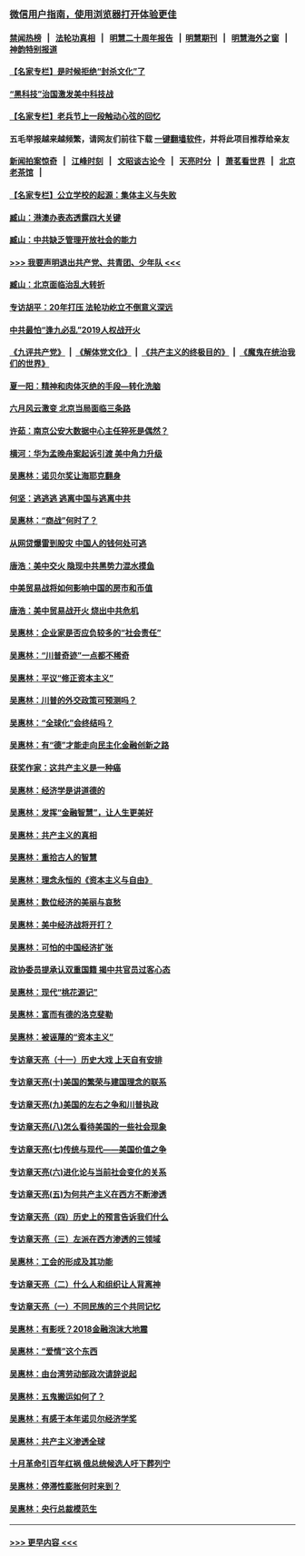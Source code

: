 ### [微信用户指南，使用浏览器打开体验更佳](https://github.com/gfw-breaker/banned-news1/blob/master/indexes/wechat-guide.md?t=0)
#### [禁闻热榜](热点新闻.md?t=0)  &nbsp;&nbsp;|&nbsp;&nbsp; [法轮功真相](https://github.com/gfw-breaker/truth/blob/master/README.md?t=0) &nbsp;&nbsp;|&nbsp;&nbsp; [明慧二十周年报告](https://github.com/gfw-breaker/mh-reports/blob/master/README.md?t=0) &nbsp;&nbsp;|&nbsp;&nbsp;[明慧期刊](https://github.com/gfw-breaker/mh-qikan) &nbsp;&nbsp;|&nbsp;&nbsp; [明慧海外之窗](https://github.com/gfw-breaker/mh-news/blob/master/README.md?t=0) &nbsp;&nbsp;|&nbsp;&nbsp; [神韵特别报道](https://github.com/gfw-breaker/mh-news/blob/master/shenyun.md?t=0)
#### [【名家专栏】是时候拒绝“封杀文化”了](../pages/nsc423/n11814093.md?t=02101522) 
#### [“黑科技”治国激发美中科技战](../pages/nsc423/n11638056.md?t=02101522) 
#### [【名家专栏】老兵节上一段触动心弦的回忆](../pages/nsc423/n11646016.md?t=02101522) 
#### 五毛举报越来越频繁，请网友们前往下载 [一键翻墙软件](https://github.com/gfw-breaker/ssr-accounts)，并将此项目推荐给亲友
#### [新闻拍案惊奇](https://github.com/gfw-breaker/banned-news1/blob/master/pages/link4.md) &nbsp;&nbsp;|&nbsp;&nbsp; [江峰时刻](https://github.com/gfw-breaker/banned-news1/blob/master/pages/link4.md) &nbsp;&nbsp;|&nbsp;&nbsp; [文昭谈古论今](https://github.com/gfw-breaker/banned-news1/blob/master/pages/link4.md) &nbsp;&nbsp;|&nbsp;&nbsp; [天亮时分](https://github.com/gfw-breaker/banned-news1/blob/master/pages/link4.md) &nbsp;&nbsp;|&nbsp;&nbsp; [萧茗看世界](https://github.com/gfw-breaker/banned-news1/blob/master/pages/link4.md) &nbsp;&nbsp;|&nbsp;&nbsp; [北京老茶馆](https://github.com/gfw-breaker/banned-news1/blob/master/pages/link4.md) &nbsp;&nbsp;|&nbsp;&nbsp; 
#### [【名家专栏】公立学校的起源：集体主义与失败](../pages/nsc423/n11601833.md?t=02101522) 
#### [臧山：港澳办表态透露四大关键](../pages/nsc423/n11421628.md?t=02101522) 
#### [臧山：中共缺乏管理开放社会的能力](../pages/nsc423/n11407457.md?t=02101522) 
#### [>>> 我要声明退出共产党、共青团、少年队 <<<](https://github.com/begood0513/goodnews/blob/master/quit/letter.md) 
#### [臧山：北京面临治乱大转折](../pages/nsc423/n11406895.md?t=02101522) 
#### [专访胡平：20年打压 法轮功屹立不倒意义深远](../pages/nsc423/n11398800.md?t=02101522) 
#### [中共最怕“逢九必乱”2019人权战开火](../pages/nsc423/n11385248.md?t=02101522) 
#### [《九评共产党》](https://github.com/begood0513/9ping.md/blob/master/README.md) &nbsp;|&nbsp; [《解体党文化》](../../../../jtdwh.md/blob/master/README.md)  &nbsp;|&nbsp; [《共产主义的终极目的》](../../../../gczydzjmd.md/blob/master/README.md) &nbsp;|&nbsp; [《魔鬼在统治我们的世界》](../../../../mgztzwmdsj.md/blob/master/README.md) 
#### [夏一阳：精神和肉体灭绝的手段—转化洗脑](../pages/nsc423/n11368250.md?t=02101522) 
#### [六月风云激变 北京当局面临三条路](../pages/nsc423/n11313668.md?t=02101522) 
#### [许茹：南京公安大数据中心主任猝死是偶然？](../pages/nsc423/n11064744.md?t=02101522) 
#### [横河：华为孟晚舟案起诉引渡 美中角力升级](../pages/nsc423/n11027230.md?t=02101522) 
#### [吴惠林：诺贝尔奖让海耶克翻身](../pages/nsc423/n10890049.md?t=02101522) 
#### [何坚：逃逃逃 逃离中国与逃离中共](../pages/nsc423/n10592891.md?t=02101522) 
#### [吴惠林：“商战”何时了？](../pages/nsc423/n10573558.md?t=02101522) 
#### [从网贷爆雷到股灾 中国人的钱何处可逃](../pages/nsc423/n10572800.md?t=02101522) 
#### [唐浩：美中交火 隐现中共黑势力混水摸鱼](../pages/nsc423/n10544040.md?t=02101522) 
#### [中美贸易战将如何影响中国的房市和币值](../pages/nsc423/n10543697.md?t=02101522) 
#### [唐浩：美中贸易战开火 烧出中共危机](../pages/nsc423/n10540126.md?t=02101522) 
#### [吴惠林：企业家是否应负较多的“社会责任”](../pages/nsc423/n10535022.md?t=02101522) 
#### [吴惠林：“川普奇迹”一点都不稀奇](../pages/nsc423/n10512808.md?t=02101522) 
#### [吴惠林：平议“修正资本主义”](../pages/nsc423/n10495724.md?t=02101522) 
#### [吴惠林：川普的外交政策可预测吗？](../pages/nsc423/n10462387.md?t=02101522) 
#### [吴惠林：“全球化”会终结吗？](../pages/nsc423/n10452838.md?t=02101522) 
#### [吴惠林：有“德”才能走向民主化金融创新之路](../pages/nsc423/n10432292.md?t=02101522) 
#### [获奖作家：这共产主义是一种癌](../pages/nsc423/n10431541.md?t=02101522) 
#### [吴惠林：经济学是讲道德的](../pages/nsc423/n10398014.md?t=02101522) 
#### [吴惠林：发挥“金融智慧”，让人生更美好](../pages/nsc423/n10375019.md?t=02101522) 
#### [吴惠林：共产主义的真相](../pages/nsc423/n10351394.md?t=02101522) 
#### [吴惠林：重拾古人的智慧](../pages/nsc423/n10337691.md?t=02101522) 
#### [吴惠林：理念永恒的《资本主义与自由》](../pages/nsc423/n10316274.md?t=02101522) 
#### [吴惠林：数位经济的美丽与哀愁](../pages/nsc423/n10292946.md?t=02101522) 
#### [吴惠林：美中经济战将开打？](../pages/nsc423/n10258825.md?t=02101522) 
#### [吴惠林：可怕的中国经济扩张](../pages/nsc423/n10219147.md?t=02101522) 
#### [政协委员提承认双重国籍 揭中共官员过客心态](../pages/nsc423/n10208809.md?t=02101522) 
#### [吴惠林：现代“桃花源记”](../pages/nsc423/n10185234.md?t=02101522) 
#### [吴惠林：富而有德的洛克斐勒](../pages/nsc423/n10142264.md?t=02101522) 
#### [吴惠林：被诬蔑的“资本主义”](../pages/nsc423/n10124816.md?t=02101522) 
#### [专访章天亮（十一）历史大戏 上天自有安排](../pages/nsc423/n10094905.md?t=02101522) 
#### [专访章天亮(十)美国的繁荣与建国理念的联系](../pages/nsc423/n10094899.md?t=02101522) 
#### [专访章天亮(九)美国的左右之争和川普执政](../pages/nsc423/n10094889.md?t=02101522) 
#### [专访章天亮(八)怎么看待美国的一些社会现象](../pages/nsc423/n10094857.md?t=02101522) 
#### [专访章天亮(七)传统与现代——美国价值之争](../pages/nsc423/n10093140.md?t=02101522) 
#### [专访章天亮(六)进化论与当前社会变化的关系](../pages/nsc423/n10092036.md?t=02101522) 
#### [专访章天亮(五)为何共产主义在西方不断渗透](../pages/nsc423/n10083620.md?t=02101522) 
#### [专访章天亮（四）历史上的预言告诉我们什么](../pages/nsc423/n10083606.md?t=02101522) 
#### [专访章天亮（三）左派在西方渗透的三领域](../pages/nsc423/n10081115.md?t=02101522) 
#### [吴惠林：工会的形成及其功能](../pages/nsc423/n10080633.md?t=02101522) 
#### [专访章天亮（二）什么人和组织让人背离神](../pages/nsc423/n10076637.md?t=02101522) 
#### [专访章天亮（一）不同民族的三个共同记忆](../pages/nsc423/n10074188.md?t=02101522) 
#### [吴惠林：有影呒？2018金融泡沫大地震](../pages/nsc423/n10040534.md?t=02101522) 
#### [吴惠林：“爱情”这个东西](../pages/nsc423/n10019423.md?t=02101522) 
#### [吴惠林：由台湾劳动部政次请辞说起](../pages/nsc423/n9979679.md?t=02101522) 
#### [吴惠林：五鬼搬运如何了？](../pages/nsc423/n9925338.md?t=02101522) 
#### [吴惠林：有感于本年诺贝尔经济学奖](../pages/nsc423/n9871883.md?t=02101522) 
#### [吴惠林：共产主义渗透全球](../pages/nsc423/n9812748.md?t=02101522) 
#### [十月革命引百年红祸 俄总统候选人吁下葬列宁](../pages/nsc423/n9810182.md?t=02101522) 
#### [吴惠林：停滞性膨胀何时来到？](../pages/nsc423/n9764136.md?t=02101522) 
#### [吴惠林：央行总裁模范生](../pages/nsc423/n9728134.md?t=02101522) 

----
#### [ >>> 更早内容 <<< ](../indexes/nsc423-earlier.md)
